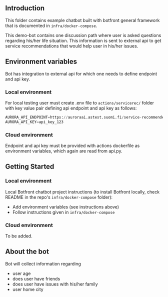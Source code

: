 ## Introduction 

This folder contains example chatbot built with botfront general framework that is documented in `infra/docker-compose`.

This demo-bot contains one discussion path where user is asked questions regarding his/her life situation. This information
is sent to external api to get service recommendations that would help user in his/her issues. 

## Environment variables

Bot has integration to external api for which one needs to define endpoint and api key.

### Local environment

For local testing user must create .env file to `actions/servicerec/` folder
with key value pair defining api endpoint and api key as follows:
```python
AURORA_API_ENDPOINT=https://auroraai.astest.suomi.fi/service-recommender/v1/recommend_service
AURORA_API_KEY=api_key_123
```
### Cloud environment

Endpoint and api key must be provided with actions dockerfile as environment variables, which again are read from api.py. 

## Getting Started
 
### Local environment
Local Botfront chatbot project instructions (to install Botfront locally, check README in the repo's `infra/docker-compose` folder):

* Add environment variables (see instructions above)
* Follow instructions given in `infra/docker-compose` 

### Cloud environment

To be added.

## About the bot

Bot will collect information regarding
- user age
- does user have friends
- does user have issues with his/her family
- user home city